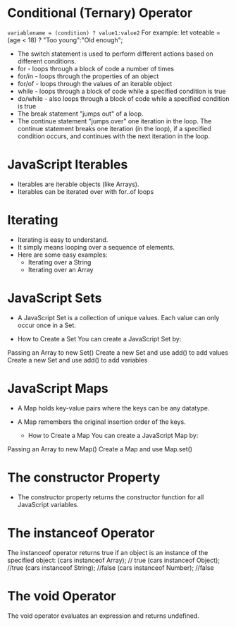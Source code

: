 # Conditional (Ternary) Operator
` variablename = (condition) ? value1:value2 `
For example:
let voteable = (age < 18) ? "Too young":"Old enough";

- The switch statement is used to perform different actions based on different conditions.
- for - loops through a block of code a number of times
- for/in - loops through the properties of an object
- for/of - loops through the values of an iterable object
- while - loops through a block of code while a specified condition is true
- do/while - also loops through a block of code while a specified condition is true
- The break statement "jumps out" of a loop.
- The continue statement "jumps over" one iteration in the loop.
The continue statement breaks one iteration (in the loop), if a specified condition occurs, and continues with the next iteration in the loop.


# JavaScript Iterables
- Iterables are iterable objects (like Arrays).
- Iterables can be iterated over with for..of loops

# Iterating
- Iterating is easy to understand.
- It simply means looping over a sequence of elements.
- Here are some easy examples:
    * Iterating over a String
    * Iterating over an Array

# JavaScript Sets
- A JavaScript Set is a collection of unique values.
Each value can only occur once in a Set.

* How to Create a Set
You can create a JavaScript Set by:

Passing an Array to new Set()
Create a new Set and use add() to add values
Create a new Set and use add() to add variables

# JavaScript Maps
- A Map holds key-value pairs where the keys can be any datatype.
- A Map remembers the original insertion order of the keys.

    * How to Create a Map
You can create a JavaScript Map by:

Passing an Array to new Map()
Create a Map and use Map.set()

# The constructor Property

- The constructor property returns the constructor function for all JavaScript variables.

# The instanceof Operator
The instanceof operator returns true if an object is an instance of the specified object:
(cars instanceof Array); // true
(cars instanceof Object); //true
(cars instanceof String); //false
(cars instanceof Number); //false

# The void Operator
The void operator evaluates an expression and returns undefined.
